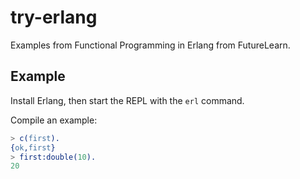 # try-erlang

Examples from Functional Programming in Erlang from FutureLearn.

## Example

Install Erlang, then start the REPL with the `erl` command.

Compile an example:

```erlang
> c(first).
{ok,first}
> first:double(10).
20
```

